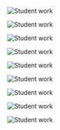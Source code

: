 ![Student work](https://raw.githubusercontent.com/jasonwebb/How-to-Build-Almost-Anything-Fall-2015/master/Sample%20final%20project%20student%20work/Sample%20student%20work%20(2).jpg)

![Student work](https://raw.githubusercontent.com/jasonwebb/How-to-Build-Almost-Anything-Fall-2015/master/Sample%20final%20project%20student%20work/Sample%20student%20work%20(4).jpg)

![Student work](https://raw.githubusercontent.com/jasonwebb/How-to-Build-Almost-Anything-Fall-2015/master/Sample%20final%20project%20student%20work/Sample%20student%20work%20(12).jpg)

![Student work](https://raw.githubusercontent.com/jasonwebb/How-to-Build-Almost-Anything-Fall-2015/master/Sample%20final%20project%20student%20work/Sample%20student%20work%20(5).jpg)

![Student work](https://raw.githubusercontent.com/jasonwebb/How-to-Build-Almost-Anything-Fall-2015/master/Sample%20final%20project%20student%20work/Sample%20student%20work%20(21).jpg)

![Student work](https://raw.githubusercontent.com/jasonwebb/How-to-Build-Almost-Anything-Fall-2015/master/Sample%20final%20project%20student%20work/Sample%20student%20work%20(11).jpg)

![Student work](https://raw.githubusercontent.com/jasonwebb/How-to-Build-Almost-Anything-Fall-2015/master/Sample%20final%20project%20student%20work/Sample%20student%20work%20(14).jpg)

![Student work](https://raw.githubusercontent.com/jasonwebb/How-to-Build-Almost-Anything-Fall-2015/master/Sample%20final%20project%20student%20work/Sample%20student%20work%20(16).jpg)

![Student work](https://raw.githubusercontent.com/jasonwebb/How-to-Build-Almost-Anything-Fall-2015/master/Sample%20final%20project%20student%20work/Sample%20student%20work%20(19).jpg)